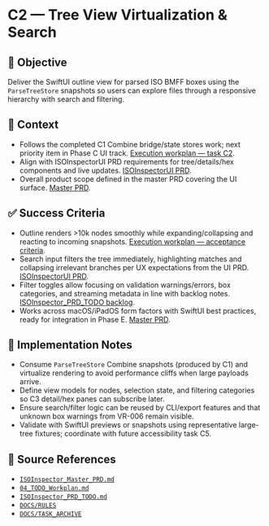 # C2 — Tree View Virtualization & Search

## 🎯 Objective

Deliver the SwiftUI outline view for parsed ISO BMFF boxes using the `ParseTreeStore` snapshots so users can explore files through a responsive hierarchy with search and filtering.

## 🧩 Context

- Follows the completed C1 Combine bridge/state stores work; next priority item in Phase C UI track. [Execution workplan
  — task C2](../AI/ISOInspector_Execution_Guide/04_TODO_Workplan.md).
- Align with ISOInspectorUI PRD requirements for tree/details/hex components and live updates. [ISOInspectorUI
  PRD](../AI/ISOViewer/ISOInspector_PRD_Full/ISOInspectorUI_PRD.md).
- Overall product scope defined in the master PRD covering the UI surface. [Master
  PRD](../AI/ISOViewer/ISOInspector_PRD_Full/ISOInspector_Master_PRD.md).

## ✅ Success Criteria

- Outline renders >10k nodes smoothly while expanding/collapsing and reacting to incoming snapshots. [Execution workplan
  — acceptance criteria](../AI/ISOInspector_Execution_Guide/04_TODO_Workplan.md).
- Search input filters the tree immediately, highlighting matches and collapsing irrelevant branches per UX expectations
  from the UI PRD. [ISOInspectorUI PRD](../AI/ISOViewer/ISOInspector_PRD_Full/ISOInspectorUI_PRD.md).
- Filter toggles allow focusing on validation warnings/errors, box categories, and streaming metadata in line with
  backlog notes. [ISOInspector_PRD_TODO backlog](../AI/ISOViewer/ISOInspector_PRD_TODO.md).
- Works across macOS/iPadOS form factors with SwiftUI best practices, ready for integration in Phase E. [Master
  PRD](../AI/ISOViewer/ISOInspector_PRD_Full/ISOInspector_Master_PRD.md).

## 🔧 Implementation Notes

- Consume `ParseTreeStore` Combine snapshots (produced by C1) and virtualize rendering to avoid performance cliffs when large payloads arrive.
- Define view models for nodes, selection state, and filtering categories so C3 detail/hex panes can subscribe later.
- Ensure search/filter logic can be reused by CLI/export features and that unknown box warnings from VR-006 remain
  visible.
- Validate with SwiftUI previews or snapshots using representative large-tree fixtures; coordinate with future
  accessibility task C5.

## 🧠 Source References

- [`ISOInspector_Master_PRD.md`](../AI/ISOViewer/ISOInspector_PRD_Full/ISOInspector_Master_PRD.md)
- [`04_TODO_Workplan.md`](../AI/ISOInspector_Execution_Guide/04_TODO_Workplan.md)
- [`ISOInspector_PRD_TODO.md`](../AI/ISOViewer/ISOInspector_PRD_TODO.md)
- [`DOCS/RULES`](../RULES)
- [`DOCS/TASK_ARCHIVE`](../TASK_ARCHIVE)
